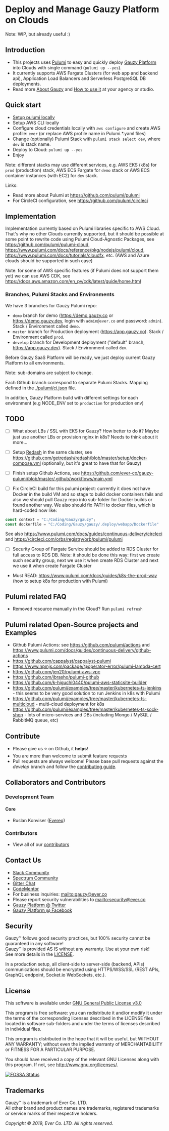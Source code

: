 # Deploy and Manage Gauzy Platform on Clouds

Note: WIP, but already useful :)

## Introduction

- This projects uses [Pulumi](https://www.pulumi.com) to easy and quickly deploy [Gauzy Platform](https://github.com/ever-co/gauzy) into Clouds with single command (`pulumi up --yes`).
- It currently supports AWS Fargate Clusters (for web app and backend api), Application Load Balancers and Serverless PostgreSQL DB deployments.
- Read more [About Gauzy](https://github.com/ever-co/gauzy/wiki/About-Gauzy) and [How to use it](https://github.com/ever-co/gauzy/wiki/How-to-use-Gauzy) at your agency or studio.

## Quick start

- [Setup pulumi locally](https://www.pulumi.com/docs/reference/install)
- Setup AWS CLI locally
- Configure cloud credentials locally with `aws configure` and create AWS profile: `ever` (or replace AWS profile name in Pulumi.*.yaml files)
- Change (optionally) Pulumi Stack with `pulumi stack select dev`, where `dev` is stack name.
- Deploy to Cloud: `pulumi up --yes`
- Enjoy

Note: different stacks may use different services, e.g. AWS EKS (k8s) for `prod` (production) stack, AWS ECS Fargate for `demo` stack or AWS ECS container instances (with EC2) for `dev` stack.

Links:

- Read more about Pulumi at <https://github.com/pulumi/pulumi>
- For CircleCI configuration, see <https://github.com/pulumi/circleci>

## Implementation

Implementation currently based on Pulumi libraries specific to AWS Cloud.
That's why no other Clouds currently supported, but it should be possible at some point to rewrite code using Pulumi Cloud-Agnostic Packages,
see <https://github.com/pulumi/pulumi-cloud>, <https://www.pulumi.com/docs/reference/pkg/nodejs/pulumi/cloud>, <https://www.pulumi.com/docs/tutorials/cloudfx>, etc.
(AWS and Azure clouds should be supported in such case)

Note: for some of AWS specific features (if Pulumi does not support them yet) we can use AWS CDK, see <https://docs.aws.amazon.com/en_pv/cdk/latest/guide/home.html>

### Branches, Pulumi Stacks and Environments

We have 3 branches for Gauzy Pulumi repo:

- `demo` branch for demo (<https://demo.gauzy.co> or <https://demo.gauzy.dev>, login with `admin@ever.co` and password: `admin`). Stack / Environment called `demo`.
- `master` branch for Production deployment (<https://app.gauzy.co>). Stack / Environment called `prod`.
- `develop` branch for Development deployment ("default" branch, <https://app.gauzy.dev>). Stack / Environment called `dev`.

Before Gauzy SaaS Platform will be ready, we just deploy current Gauzy Platform to all environments.

Note: sub-domains are subject to change.

Each Github branch correspond to separate Pulumi Stacks.
Mapping defined in the [./pulumi/ci.json](https://github.com/ever-co/gauzy-pulumi/blob/develop/.pulumi/ci.json) file.

In addition, Gauzy Platform build with different settings for each environment (e.g NODE_ENV set to `production` for production env)

## TODO

- [ ] What about LBs / SSL with EKS for Gauzy? How better to do it? Maybe just use another LBs or provision nginx in k8s? Needs to think about it more...

- [ ] Setup [Redash](https://github.com/getredash/redash) in the same cluster, see <https://github.com/getredash/redash/blob/master/setup/docker-compose.yml> (optionally, but it's great to have that for Gauzy)

- [ ] Finish setup Github Actions, see <https://github.com/ever-co/gauzy-pulumi/blob/master/.github/workflows/main.yml>

- [ ] Fix CircleCI build for this pulumi project: currently it does not have Docker in the build VM and so stage to build docker containers fails and also we should pull Gauzy repo into sub-folder for Docker builds or found another way. We also should fix PATH to docker files, which is hard-coded now like:

```typescript
const context = "C:/Coding/Gauzy/gauzy";
const dockerfile = "C:/Coding/Gauzy/gauzy/.deploy/webapp/Dockerfile"
```

See also <https://www.pulumi.com/docs/guides/continuous-delivery/circleci> and <https://circleci.com/orbs/registry/orb/pulumi/pulumi>

- [ ] Security Group of Fargate Service should be added to RDS Cluster for full access to RDS DB. Note: it should be done this way: first we create such security group, next we use it when create RDS Cluster and next we use it when create Fargate Cluster

- Must READ: <https://www.pulumi.com/docs/guides/k8s-the-prod-way> (how to setup k8s for production with Pulumi)

## Pulumi related FAQ

- Removed resource manually in the Cloud? Run `pulumi refresh`

## Pulumi related Open-Source projects and Examples

- Github Pulumi Actions: see <https://github.com/pulumi/actions> and <https://www.pulumi.com/docs/guides/continuous-delivery/github-actions>
- <https://github.com/cappalyst/cappalyst-pulumi>
- <https://www.npmjs.com/package/@operator-error/pulumi-lambda-cert>
- <https://github.com/jen20/pulumi-aws-vpc>
- <https://github.com/ibrasho/pulumi-github>
- <https://github.com/k-higuchi0440/pulumi-aws-staticsite-builder>
- <https://github.com/pulumi/examples/tree/master/kubernetes-ts-jenkins> - this seems to be very good solution to run Jenkins in k8s with Pulumi
- <https://github.com/pulumi/examples/tree/master/kubernetes-ts-multicloud> - multi-cloud deployment for k8s
- <https://github.com/pulumi/examples/tree/master/kubernetes-ts-sock-shop> - lots of micro-services and DBs (including Mongo / MySQL / RabbitMQ queue, etc)

## Contribute

-   Please give us :star: on Github, it **helps**!
-   You are more than welcome to submit feature requests
-   Pull requests are always welcome! Please base pull requests against the _develop_ branch and follow the [contributing guide](.github/CONTRIBUTING.md).

## Collaborators and Contributors

### Development Team

#### Core

-   Ruslan Konviser ([Evereq](https://github.com/evereq))

### Contributors

-   View all of our [contributors](https://github.com/ever-co/gauzy/graphs/contributors)

## Contact Us

-   [Slack Community](https://join.slack.com/t/gauzy/shared_invite/enQtNzc5MTA5MDUwODg2LTI0MGEwYTlmNWFlNzQzMzBlOWExNTk0NzAyY2IwYWYwMzZjMTliYjMwNDI3NTJmYmM4MDQ4NDliMDNiNDY1NWU)
-   [Spectrum Community](https://spectrum.chat/gauzy)
-   [Gitter Chat](https://gitter.im/ever-co/gauzy)
-   [CodeMentor](https://www.codementor.io/evereq)
-   For business inquiries: <mailto:gauzy@ever.co>
-   Please report security vulnerabilities to <mailto:security@ever.co>
-   [Gauzy Platform @ Twitter](https://twitter.com/gauzyplatform)
-   [Gauzy Platform @ Facebook](https://www.facebook.com/gauzyplatform)

## Security

Gauzy™ follows good security practices, but 100% security cannot be guaranteed in any software!  
Gauzy™ is provided AS IS without any warranty. Use at your own risk!  
See more details in the [LICENSE](LICENSE).

In a production setup, all client-side to server-side (backend, APIs) communications should be encrypted using HTTPS/WSS/SSL (REST APIs, GraphQL endpoint, Socket.io WebSockets, etc.).

## License

This software is available under [GNU General Public License v3.0](https://www.gnu.org/licenses/gpl-3.0.txt)

This program is free software: you can redistribute it and/or modify it under the terms of the corresponding licenses described in the LICENSE files located in software sub-folders and under the terms of licenses described in individual files.

This program is distributed in the hope that it will be useful, but WITHOUT ANY WARRANTY; without even the implied warranty of MERCHANTABILITY or FITNESS FOR A PARTICULAR PURPOSE.

You should have received a copy of the relevant GNU Licenses along with this program. If not, see http://www.gnu.org/licenses/.

[![FOSSA Status](https://app.fossa.io/api/projects/git%2Bgithub.com%2Fever-co%2Fgauzy-pulumi.svg?type=large)](https://app.fossa.io/projects/git%2Bgithub.com%2Fever-co%2Fgauzy-pulumi?ref=badge_large)

## Trademarks

Gauzy™ is a trademark of Ever Co. LTD.  
All other brand and product names are trademarks, registered trademarks or service marks of their respective holders.

*Copyright © 2019, Ever Co. LTD. All rights reserved.*
